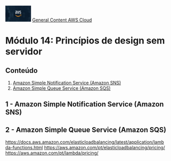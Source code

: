 <img src="../images/extra/banner_aws.png" alt="aws" width=80 height=50 /> [General Content AWS Cloud][1]

[1]: https://github.com/weder96/aws-certification-learning

# Módulo 14: Princípios de design sem servidor

## Conteúdo
1. <a href="#section-1"> Amazon Simple Notification Service (Amazon SNS) </a>
1. <a href="#section-1"> Amazon Simple Queue Service (Amazon SQS) </a>


## <a id="section-1" ></a> **1 - Amazon Simple Notification Service (Amazon SNS)**
## <a id="section-2" ></a> **2 - Amazon Simple Queue Service (Amazon SQS)**


https://docs.aws.amazon.com/elasticloadbalancing/latest/application/lambda-functions.html
https://aws.amazon.com/pt/elasticloadbalancing/pricing/
https://aws.amazon.com/pt/lambda/pricing/